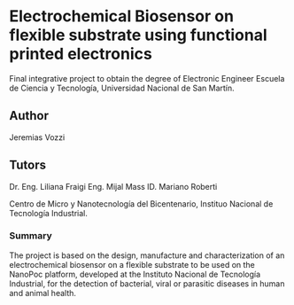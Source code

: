 # Electrochemical Biosensor on flexible substrate using functional printed electronics

Final integrative project to obtain the degree of Electronic Engineer
Escuela de Ciencia y Tecnología, Universidad Nacional de San Martín.

## Author
Jeremias Vozzi

## Tutors
Dr. Eng. Liliana Fraigi
Eng. Mijal Mass
ID. Mariano Roberti

Centro de Micro y Nanotecnología del Bicentenario, Instituo Nacional de Tecnología Industrial.

### Summary

The project is based on the design, manufacture and characterization of an electrochemical biosensor on a flexible substrate to be used on the NanoPoc platform, developed at the Instituto Nacional de Tecnología Industrial, for the detection of bacterial, viral or parasitic diseases in human and animal health.
